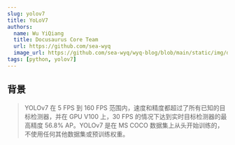 ```yaml
---
slug: yolov7
title: YoLoV7
authors:
  name: Wu YiQiang
  title: Docusaurus Core Team
  url: https://github.com/sea-wyq
  image_url: https://github.com/sea-wyq/wyq-blog/blob/main/static/img/dog.jpeg
tags: [python, yolov7]
---
```


## 背景
>YOLOv7 在 5 FPS 到 160 FPS 范围内，速度和精度都超过了所有已知的目标检测器，并在 GPU V100 上，30 FPS 的情况下达到实时目标检测器的最高精度 56.8% AP。YOLOv7 是在 MS COCO 数据集上从头开始训练的，不使用任何其他数据集或预训练权重。
